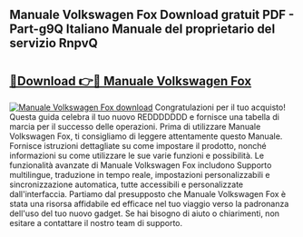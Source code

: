 ## Manuale Volkswagen Fox Download gratuit PDF - Part-g9Q Italiano Manuale del proprietario del servizio RnpvQ

# <h2><a href="http://dfb99x.blite.top/?on=Manuale+Volkswagen+Fox">🔗Download 👉🔴 Manuale Volkswagen Fox</a></h2>

[![Manuale Volkswagen Fox download](https://i.imgur.com/lujVjoI.png)](http://dfb99x.blite.top/?on=Manuale+Volkswagen+Fox)
Congratulazioni per il tuo acquisto! Questa guida celebra il tuo nuovo REDDDDDDD e fornisce una tabella di marcia per il successo delle operazioni. Prima di utilizzare Manuale Volkswagen Fox, ti consigliamo di leggere attentamente questo Manuale. Fornisce istruzioni dettagliate su come impostare il prodotto, nonché informazioni su come utilizzare le sue varie funzioni e possibilità. Le funzionalità avanzate di Manuale Volkswagen Fox includono Supporto multilingue, traduzione in tempo reale, impostazioni personalizzabili e sincronizzazione automatica, tutte accessibili e personalizzate dall'interfaccia. Partiamo dal presupposto che Manuale Volkswagen Fox è stata una risorsa affidabile ed efficace nel tuo viaggio verso la padronanza dell'uso del tuo nuovo gadget. Se hai bisogno di aiuto o chiarimenti, non esitare a contattare il nostro team di supporto.
